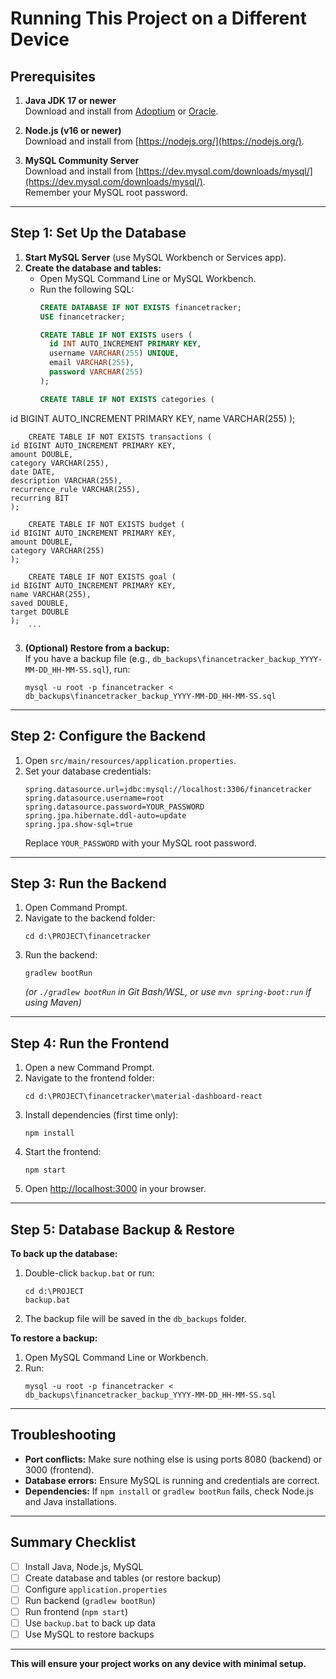 # Running This Project on a Different Device

## Prerequisites

1. **Java JDK 17 or newer**  
   Download and install from [Adoptium](https://adoptium.net/) or [Oracle](https://www.oracle.com/java/technologies/downloads/).

2. **Node.js (v16 or newer)**  
   Download and install from [https://nodejs.org/](https://nodejs.org/).

3. **MySQL Community Server**  
   Download and install from [https://dev.mysql.com/downloads/mysql/](https://dev.mysql.com/downloads/mysql/).  
   Remember your MySQL root password.

---

## Step 1: Set Up the Database

1. **Start MySQL Server** (use MySQL Workbench or Services app).
2. **Create the database and tables:**
   - Open MySQL Command Line or MySQL Workbench.
   - Run the following SQL:
     ```sql
     CREATE DATABASE IF NOT EXISTS financetracker;
     USE financetracker;

     CREATE TABLE IF NOT EXISTS users (
       id INT AUTO_INCREMENT PRIMARY KEY,
       username VARCHAR(255) UNIQUE,
       email VARCHAR(255),
       password VARCHAR(255)
     );

     CREATE TABLE IF NOT EXISTS categories (
  id BIGINT AUTO_INCREMENT PRIMARY KEY,
  name VARCHAR(255)
    );

        CREATE TABLE IF NOT EXISTS transactions (
    id BIGINT AUTO_INCREMENT PRIMARY KEY,
    amount DOUBLE,
    category VARCHAR(255),
    date DATE,
    description VARCHAR(255),
    recurrence_rule VARCHAR(255),
    recurring BIT
    );

        CREATE TABLE IF NOT EXISTS budget (
    id BIGINT AUTO_INCREMENT PRIMARY KEY,
    amount DOUBLE,
    category VARCHAR(255)
    );

        CREATE TABLE IF NOT EXISTS goal (
    id BIGINT AUTO_INCREMENT PRIMARY KEY,
    name VARCHAR(255),
    saved DOUBLE,
    target DOUBLE
    );
        ```
3. **(Optional) Restore from a backup:**  
   If you have a backup file (e.g., `db_backups\financetracker_backup_YYYY-MM-DD_HH-MM-SS.sql`), run:
   ```
   mysql -u root -p financetracker < db_backups\financetracker_backup_YYYY-MM-DD_HH-MM-SS.sql
   ```

---

## Step 2: Configure the Backend

1. Open `src/main/resources/application.properties`.
2. Set your database credentials:
   ```
   spring.datasource.url=jdbc:mysql://localhost:3306/financetracker
   spring.datasource.username=root
   spring.datasource.password=YOUR_PASSWORD
   spring.jpa.hibernate.ddl-auto=update
   spring.jpa.show-sql=true
   ```
   Replace `YOUR_PASSWORD` with your MySQL root password.

---

## Step 3: Run the Backend

1. Open Command Prompt.
2. Navigate to the backend folder:
   ```
   cd d:\PROJECT\financetracker
   ```
3. Run the backend:
   ```
   gradlew bootRun
   ```
   *(or `./gradlew bootRun` in Git Bash/WSL, or use `mvn spring-boot:run` if using Maven)*

---

## Step 4: Run the Frontend

1. Open a new Command Prompt.
2. Navigate to the frontend folder:
   ```
   cd d:\PROJECT\financetracker\material-dashboard-react
   ```
3. Install dependencies (first time only):
   ```
   npm install
   ```
4. Start the frontend:
   ```
   npm start
   ```
5. Open [http://localhost:3000](http://localhost:3000) in your browser.

---

## Step 5: Database Backup & Restore

**To back up the database:**
1. Double-click `backup.bat` or run:
   ```
   cd d:\PROJECT
   backup.bat
   ```
2. The backup file will be saved in the `db_backups` folder.

**To restore a backup:**
1. Open MySQL Command Line or Workbench.
2. Run:
   ```
   mysql -u root -p financetracker < db_backups\financetracker_backup_YYYY-MM-DD_HH-MM-SS.sql
   ```

---

## Troubleshooting

- **Port conflicts:** Make sure nothing else is using ports 8080 (backend) or 3000 (frontend).
- **Database errors:** Ensure MySQL is running and credentials are correct.
- **Dependencies:** If `npm install` or `gradlew bootRun` fails, check Node.js and Java installations.

---

## Summary Checklist

- [ ] Install Java, Node.js, MySQL
- [ ] Create database and tables (or restore backup)
- [ ] Configure `application.properties`
- [ ] Run backend (`gradlew bootRun`)
- [ ] Run frontend (`npm start`)
- [ ] Use `backup.bat` to back up data
- [ ] Use MySQL to restore backups

---

**This will ensure your project works on any device with minimal setup.**